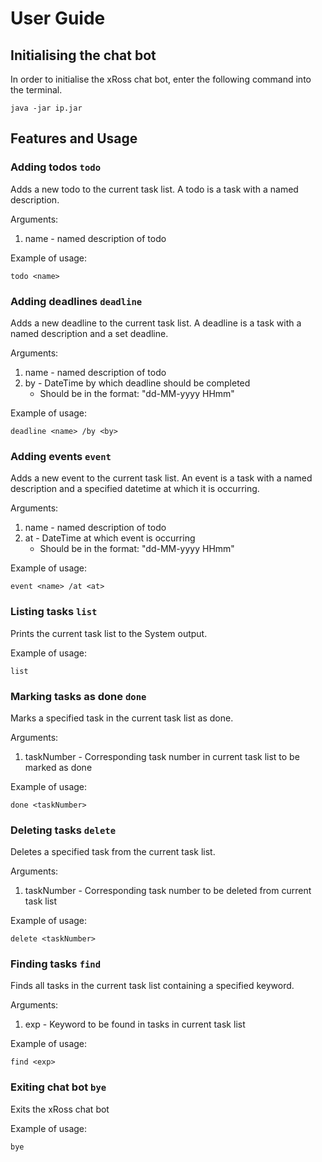 # User Guide

## Initialising the chat bot

In order to initialise the xRoss chat bot, enter the following command into the terminal.

```
java -jar ip.jar
```

## Features and Usage

### Adding todos `todo`
Adds a new todo to the current task list. 
A todo is a task with a named description.

Arguments:

1. name - named description of todo

Example of usage:
```
todo <name>
```

### Adding deadlines `deadline`
Adds a new deadline to the current task list.
A deadline is a task with a named description and a set deadline.

Arguments:

1. name - named description of todo
2. by - DateTime by which deadline should be completed
   * Should be in the format: "dd-MM-yyyy HHmm"

Example of usage:
```
deadline <name> /by <by>
```

### Adding events `event`
Adds a new event to the current task list.
An event is a task with a named description and a specified datetime at which it is occurring.

Arguments:

1. name - named description of todo
2. at - DateTime at which event is occurring
    * Should be in the format: "dd-MM-yyyy HHmm"

Example of usage:
```
event <name> /at <at>
```
### Listing tasks `list`
Prints the current task list to the System output.

Example of usage:
```
list
```

### Marking tasks as done `done`
Marks a specified task in the current task list as done.

Arguments:

1. taskNumber - Corresponding task number in current task list to be marked as done

Example of usage:
```
done <taskNumber>
```

### Deleting tasks `delete`
Deletes a specified task from the current task list.

Arguments:

1. taskNumber - Corresponding task number to be deleted from current task list

Example of usage:
```
delete <taskNumber>
```

### Finding tasks `find`
Finds all tasks in the current task list containing a specified keyword.

Arguments:

1. exp - Keyword to be found in tasks in current task list

Example of usage:
```
find <exp>
```

### Exiting chat bot `bye`
Exits the xRoss chat bot

Example of usage:
```
bye
```


